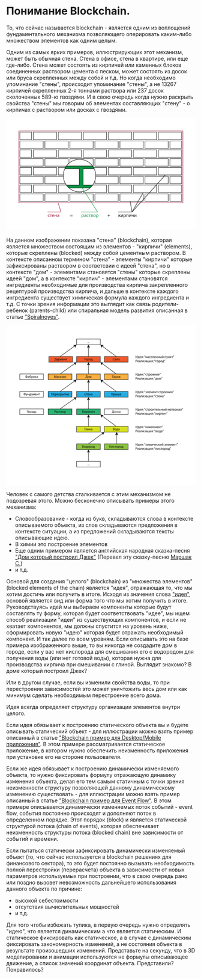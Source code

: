 # Понимание Blockchain.

То, что сейчас называется blockchain - является одним из воплощений фундаментального механизма позволяющего оперировать каким-либо множеством элементов как одним целым. 

Одним из самых ярких примеров, иллюстрирующих этот механизм, может быть обычная стена. Стена в офисе, стена в квартире, или еще где-либо. Стена может состоять из кирпичей или каменных блоков соединенных раствором цемента с песком, может состоять из досок или бруса скрепленных между собой и т.д. Но когда необходимо  упоминание "стены", происходит упоминание "стены", а не 13267 кирпичей скрепленных 2-я тоннами раствора или 237 досок сколоченных 589-ю гвоздями. И в свою очередь когда нужно раскрыть свойства "стены" мы говорим об элементах составляющих "стену" - о кирпичах с раствором или досках с гвоздями.

![](https://raw.githubusercontent.com/ArboreusSystems/arboreus_articles/master/blockchain/understanding_blockchain/illustrations/arb_illustartions_blockchain_017_rus.png)

На данном изображении показана "стена" (blockchain), которая является множеством состоящим из элементов - "кирпичи" (elements), которые скреплены (blocked) между собой цементным раствором. В контексте описанном  термином "стена" - элементы "кирпичи" которые зафиксированы раствором в соответсвии с идеей "стена", но в контексте "дом" - элементами становятся "стены" которые скреплены идеей "дом", а в контексте "кирпич" - элементами становятся ингредиенты необходимые для производства кирпича закрепленного рецептурой производства кирпича, и дальше в контексте каждого ингредиента существует химическая формула каждого ингредиента и т.д. С точки зрения информации это выглядит как связь родители-ребенок (parents-child) или спиральная модель развития описанная в статье ["Spiralnoyes"](https://github.com/alexandrkirilov/kirilov_articles/blob/master/unsorted/spiralnoyes/rus.spiralnoyes.md).

![](https://raw.githubusercontent.com/ArboreusSystems/arboreus_articles/master/blockchain/understanding_blockchain/illustrations/arb_illustartions_blockchain_018_rus.png)

Человек с самого детства сталкивается с этим механизмом не подозревая этого. Можно бесконечно описывать примеры этого механизма:
* Словообразование - когда из букв, складываются слова в контексте описываемого объекта, из слов складываются предложения в контексте ситуации, а из предложений складываются тексты описывающие идею.
* В химии это построение элементов
* Еще одним примером является английская народная сказка-песня ["Дом который построил Джек"](https://ru.wikipedia.org/wiki/Дом,_который_построил_Джек) (Перевел эту сказку-песню [Маршак С.](http://www.world-art.ru/lyric/lyric.php?id=4367))
* и т.д.

Основой для создания "целого" (blockchain) из "множества элементов" (blocked elements of the chain) является "идея", отражающая то, что мы хотим достичь или получить в итоге. Исходя из значения слова ["идея"](https://ru.wikipedia.org/wiki/Идея_(значения)), основой является вид или форма того что мы хотим получить в итоге. Руководствуясь идей мы выбираем компоненты которые будут составлять ту форму, которая будет соответствовать "идее", мы ищем способ реализации "идеи" из существующих компонентов, и если не хватает компонентов, мы должны спустится на уровень ниже, сформировать новую "идею" которая будет отражать необходимый компонент. И так далее по всем уровням. Если описывать это на базе примера изображенного выше, то вы никогда не создадите дом в городе, если у вас нет кислорода для смешивания его с водородом для получения воды (или нет готовой воды), которая нужна для производства кирпича при смешивании с глиной. Выглядит знакомо? В доме который построил Джек? 

Или в другом случае, если вы изменили свойства воды, то при перестроении зависимостей это может уничтожить весь дом или как минимум сделать необходимым перестроение всего дома.

Идея всегда определяет структуру организации элементов внутри целого. 

Если идея обязывает к построению статического объекта вы и будете описывать статический объект - для иллюстрации можно взять пример описанный в статье ["Blockchain пример для Desktop/Mobile приложения"](https://github.com/ArboreusSystems/arboreus_articles/blob/master/blockchain/bc_example_desktop_mobile_application/rus.bce_desktop_mobile_application.md). В этом примере рассматривается статическое приложение, в котором нужно обеспечить неизменность приложения при установке его на стороне пользователя.

Если же идея обязывает к построению динамически изменяемого объекта, то нужно фиксировать формулу отражающую динамику изменения объекта, делая его тем самым статичным с точки зрения неизменности структуру позволяющей данному динамическому изменению существовать - для иллюстрации можно взять пример описанный в статье ["Blockchain пример для Event Flow"](https://github.com/ArboreusSystems/arboreus_articles/blob/master/blockchain/bc_example_event_flow/rus.bce_events_flow.md). В этом примере описывается динамически изменяемых поток событий - event flow, события постоянно происходят и дополняют поток в определенном порядке. Этот порядок (block) и является статической структурой потока (chain of events), которая обеспечивает неизменность структуры потока (blocked chain) вне зависимости от событий и времени.

Если пытаться статически зафиксировать динамически изменяемый объект (то, что сейчас используется в blockchain решениях для финансового сектора), то это будет постоянно вызывать необходимость полной перестройки (перерасчета) объекта в зависимости от новых параметров используемых при построении, что в свою очередь рано или поздно вызовет невозможность дальнейшего использования данного объекта по причине:

* высокой себестоимости
* отсутствия вычислительных мощностей
* и т.д.

Для того чтобы избежать тупика, в первую очередь нужно определять "идею", что является динамическим а что является статическим. И статическое фиксировать как статическое, а в случае с динамическим фиксировать закономерность изменений, а не состояния объекта в результате произошедших изменений. Представьте на секунду, что в 3D моделировании и анимации используются не формулы описывающее движение, а список значений координат объекта. Представили? Понравилось?
